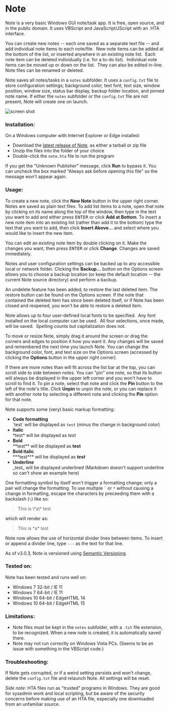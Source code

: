 # Note
Note is a very basic Windows GUI note/task app.  It is free, open source, and in the public domain.  It uses VBScript and JavaScript/JScript with an .HTA interface.

You can create new notes -- each one saved as a separate text file -- and add individual note items to each note/file.  New note items can be added at the bottom of the list, or inserted anywhere in an existing note list.  Each note item can be deleted individually (i.e. for a to-do list).  Individual note items can be moved up or down on the list.  They can also be edited in-line.  Note files can be renamed or deleted.

Note saves all notes/tasks in a `notes` subfolder.  It uses a `config.txt` file to store configuration settings; background color, text font, text size, window position, window size, status bar display, backup folder location, and pinned note name. If either the `notes` subfolder or the `config.txt` file are not present, Note will create one on launch.

![screen shot](https://github.com/freginold/Note/blob/master/note_ss.png)

### Installation:
On a Windows computer with Internet Explorer or Edge installed:
  - Download the [latest release of Note](https://github.com/freginold/Note/releases/latest), as either a tarball or zip file
  - Unzip the files into the folder of your choice
  - Double-click the `note.hta` file to run the program

If you get the "Unknown Publisher" message, click <b>Run</b> to bypass it.  You can uncheck the box marked "Always ask before opening this file" so the message won't appear again.

### Usage:
To create a new note, click the <b>New Note</b> button in the upper right corner.  Notes are saved as plain text files.  To add list items to a note, open that note by clicking on its name along the top of the window, then type in the text you want to add and either press <kbd>ENTER</kbd> or click <b>Add at Bottom</b>.  To insert a new note item into an existing list (rather than add it to the bottom) type the text that you want to add, then click <b>Insert Above...</b> and select where you would like to insert the new item.

You can edit an existing note item by double clicking on it.  Make the changes you want, then press <kbd>ENTER</kbd> or click <b>Change</b>.  Changes are saved immediately.

Notes and user configuration settings can be backed up to any accessible local or network folder.  Clicking the <b>Backup...</b> button on the Options screen allows you to choose a backup location (or keep the default location -- the current Note source directory) and perform a backup.

An undelete feature has been added, to restore the last deleted item.  The restore button can be found on the Options screen.  If the note that contained the deleted item has since been deleted itself, or if Note has been closed and reopened, you won't be able to restore a deleted item.

Note allows up to four user-defined local fonts to be specified.  Any font installed on the local computer can be used.  All four selections, once made, will be saved.  Spelling counts but capitalization does not.

To move or resize Note, simply drag it around the screen or drag the corners and edges to position it how you want it.  Any changes will be saved and remembered the next time you launch Note.  You can change the background color, font, and text size on the Options screen (accessed by clicking the <b>Options</b> button in the upper right corner).

If there are more notes than will fit across the list bar at the top, you can scroll side to side between notes.  You can "pin" one note, so that its button will always be displayed in the upper left corner and you won't have to scroll to find it.  To pin a note, select that note and click the <b>Pin</b> button to the left of the note's title.  Click <b>Unpin</b> to unpin the note, or you can replace it with another note by selecting a different note and clicking the <b>Pin</b> option for that note.

Note supports some (very) basic markup formatting:
- **Code formatting**  
  \`test\` will be displayed as `test` (minus the change in background color)
- **Italic**  
  \*test\* will be displayed as *test*
- **Bold**  
  \*\*test\*\* will be displayed as **test**
- **Bold italic**  
  \*\*\*test\*\*\* will be displayed as ***test***
- **Underline**  
  \_test\_ will be displayed underlined (Markdown doesn't support underline so can't show an example here)

One formatting symbol by itself won't trigger a formatting change; only a pair will change the formatting. To use multiple `` ` `` or `*` without causing a change in formatting, escape the characters by preceeding them with a backslash (` \ `) like so:

>This is \\\*a\\\* test

which will render as:

>This is \*a\* test

Note now allows the use of horizontal divider lines between items.  To insert or append a divider line, type `---` as the text for that line.

As of v3.0.3, Note is versioned using [Semantic Versioning](http://semver.org/).

### Tested on:
Note has been tested and runs well on:
- Windows 7 32-bit / IE 11
- Windows 7 64-bit / IE 11
- Windows 10 64-bit / EdgeHTML 14
- Windows 10 64-bit / EdgeHTML 15

### Limitations:
- Note files must be kept in the `notes` subfolder, with a `.txt` file extension, to be recognized.  When a new note is created, it is automatically saved there.
- Note may not run correctly on Windows Vista PCs.  (Seems to be an issue with something in the VBScript code.)

### Troubleshooting:
If Note gets corrupted, or if a weird setting persists and won't change, delete the `config.txt` file and relaunch Note.  All settings will be reset.

*Side note:* HTA files run as "trusted" programs in Windows.  They are good for sysadmin work and local scripting, but be aware of the security concerns before making use of an HTA file, especially one downloaded from an unfamiliar source.
